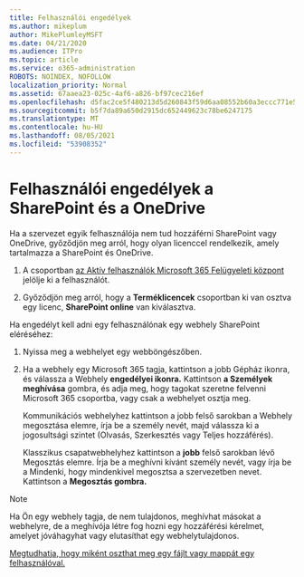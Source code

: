 ```yaml
---
title: Felhasználói engedélyek
ms.author: mikeplum
author: MikePlumleyMSFT
ms.date: 04/21/2020
ms.audience: ITPro
ms.topic: article
ms.service: o365-administration
ROBOTS: NOINDEX, NOFOLLOW
localization_priority: Normal
ms.assetid: 67aaea23-025c-4af6-a826-bf97cec216ef
ms.openlocfilehash: d5fac2ce5f480213d5d260843f59d6aa08552b60a3eccc771e5eb3f7aa814b66
ms.sourcegitcommit: b5f7da89a650d2915dc652449623c78be6247175
ms.translationtype: MT
ms.contentlocale: hu-HU
ms.lasthandoff: 08/05/2021
ms.locfileid: "53908352"
---
```

# <a name="user-permissions-in-sharepoint-and-onedrive"></a>Felhasználói engedélyek a SharePoint és a OneDrive

Ha a szervezet egyik felhasználója nem tud hozzáférni SharePoint vagy OneDrive, győződjön meg arról, hogy olyan licenccel rendelkezik, amely tartalmazza a SharePoint és OneDrive. 
  
1. A csoportban [az Aktív felhasználók Microsoft 365 Felügyeleti központ](https://portal.office.com/adminportal/home#/users) jelölje ki a felhasználót. 
    
2. Győződjön meg arról, hogy a **Terméklicencek** csoportban ki van osztva egy licenc, **SharePoint online** van kiválasztva. 
    
 Ha engedélyt kell adni egy felhasználónak egy webhely SharePoint eléréséhez: 
  
1. Nyissa meg a webhelyet egy webböngészőben.
    
2. Ha a webhely egy Microsoft 365 tagja, kattintson a jobb Gépház ikonra, és válassza a Webhely **engedélyei ikonra.** Kattintson **a Személyek meghívása** gombra, és adja meg, hogy tagokat szeretne felvenni Microsoft 365 csoportba, vagy csak a webhelyet osztja meg. 
    
    Kommunikációs webhelyhez kattintson  a jobb felső sarokban a Webhely megosztása elemre, írja be a személy nevét, majd válassza ki a jogosultsági szintet (Olvasás, Szerkesztés vagy Teljes hozzáférés). 
    
    Klasszikus csapatwebhelyhez kattintson a **jobb** felső sarokban lévő Megosztás elemre. Írja be a meghívni kívánt személy nevét, vagy írja be a Mindenki, hogy mindenkivel megosztsa a szervezetben nevet. Kattintson a **Megosztás gombra.**
    
> [!NOTE]
> Ha Ön egy webhely tagja, de nem tulajdonos, meghívhat másokat a webhelyre, de a meghívója létre fog hozni egy hozzáférési kérelmet, amelyet jóváhagyhat vagy elutasíthat egy webhelytulajdonos. 
  
[Megtudhatja, hogy miként oszthat meg egy fájlt vagy mappát egy felhasználóval.](https://go.microsoft.com/fwlink/?linkid=533408)
  

